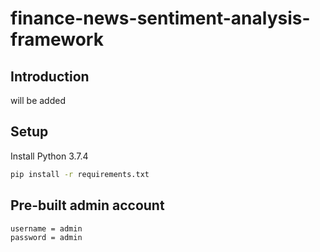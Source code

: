 # finance-news-sentiment-analysis-framework

## Introduction

will be added

## Setup
Install Python 3.7.4
```bash
pip install -r requirements.txt
```

## Pre-built admin account
```bash
username = admin
password = admin
```

